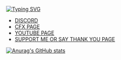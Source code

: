 [![Typing SVG](https://readme-typing-svg.demolab.com?font=Fira+Code&weight=700&size=25&duration=6000&pause=1000&color=9600F7&background=0010FF00&random=false&width=435&lines=JIM+GORDON+THE+ONE+AND+ONLY;Jim-G)](https://git.io/typing-svg)

- <a href="https://discord.gg/6QUTHVA3VP" target="_blank"> DISCORD
- <a href="https://forum.cfx.re/u/jim_gordon_9623/summary" target="_blank"> CFX PAGE
- <a href="https://www.youtube.com/channel/UC4DTaNF-ovKVpWAfsByXyoA" target="_blank"> YOUTUBE PAGE
- <a href="https://paypal.me/jimgordon1994](https://www.paypal.com/donate/?hosted_button_id=M9UBVC2879TLY" target="_blank"> SUPPORT ME OR SAY THANK YOU PAGE

![Anurag's GitHub stats](https://github-readme-stats.vercel.app/api?username=jimgordon20&theme=neon&show_icons=true)
